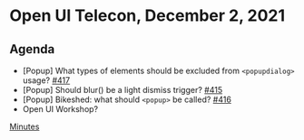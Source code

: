 # Open UI Telecon, December 2, 2021

## Agenda
  - [Popup] What types of elements should be excluded from `<popupdialog>` usage? [#417](https://github.com/openui/open-ui/issues/417)
  - [Popup] Should blur() be a light dismiss trigger? [#415](https://github.com/openui/open-ui/issues/415)
  - [Popup] Bikeshed: what should `<popup>` be called? [#416](https://github.com/openui/open-ui/issues/416)
  - Open UI Workshop?

[Minutes](https://www.w3.org/2021/12/02-openui-minutes.html)
